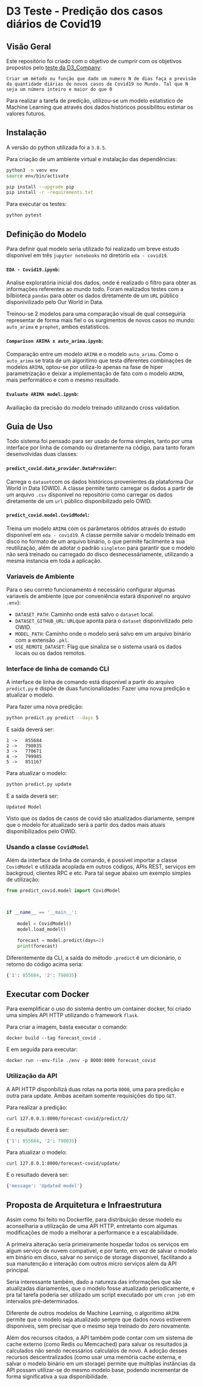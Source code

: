 # D3 Teste - Predição dos casos diários de Covid19


## Visão Geral
Este repositório foi criado com o objetivo de cumprir com os objetivos propostos pelo [teste da D3_Company](https://test.d3.do/):

    Criar um método ou função que dado um numero N de dias faça a previsão da quantidade diárias de novos casos de Covid19 no Mundo. Tal que N seja um número inteiro e maior do que 0
Para realizar a tarefa de predição, utilizou-se um modelo estatistico de Machine Learning que através dos dados históricos possibilitou estimar os valores futuros.

## Instalação
A versão do python utilizada foi a `3.8.5`.

Para criação de um ambiente virtual e instalação das dependências:
```bash
python3 -m venv env
source env/bin/activate
```
```bash
pip install --upgrade pip
pip install -r -requirements.txt
```
Para executar os testes:
```bash
python pytest
```

## Definição do Modelo
Para definir qual modelo seria utilizado foi realizado um breve estudo disponivel em três `jupyter notebooks` no diretório `eda - covid19`.

#### `EDA - Covid19.ipynb`: 
Analise exploratória inicial dos dados, onde é realizado o filtro para obter as informações referentes ao mundo todo. Foram realizados testes com a bilbioteca `pandas` para obter os dados diretamente de um `URL` público disponivilizado pelo Our World in Data.

Treinou-se 2 modelos para uma comparação visual de qual conseguiria representar de forma mais fiel o os surgimentos de novos casos no mundo: `auto_arima` e `prophet`, ambos estatisticos. 

#### `Comparison ARIMA x auto_arima.ipynb`:
Comparação entre um modelo `ARIMA` e o modelo `auto_arima`. Como o `auto_arima` se trata de um algoritimo que testa diferentes combinações de modelos `ARIMA`, optou-se por utiliza-lo apenas na fase de hiper parametrização e deixar a implementação de fato com o modelo `ARIMA`, mais performático e com o mesmo resultado.


#### `Evaluate ARIMA model.ipynb`:
Availiação da precisão do modelo treinado utilizando cross validation.

## Guia de Uso
Todo sistema foi pensado para ser usado de forma simples, tanto por uma interface por linha de comando ou diretamente na código, para tanto foram desenvolvidas duas classes:

#### `predict_covid.data_provider.DataProvider`:
Carrega o `dataset`com os dados históricos provenientes da plataforma Our World in Data (OWID). A classe permite tanto carregar os dados a partir de um arquivo `.csv` disponivel no repositório como carregar os dados diretamente de um `url` público disponibilizado pelo OWID.

#### `predict_covid.model.CovidModel`:
Treina um modelo `ARIMA` com os parâmetaros obtidos através do estudo disponivel em `eda - covid19`. A classe permite salvar o modelo treinado em disco no formato de um arquivo binário, o que permite facilmente a sua reutilização, além de adotar o padrão `singleton` para garantir que o modelo não será treinado ou carregado do disco desnecessáriamente, utilizando a mesma instancia em toda a aplicação.

### Variaveis de Ambiente
Para o seu correto funcionamento é necessário configurar algumas variaveis de ambiente (que por conveniência estará disponivel no arquivo `.env`):
* `DATASET_PATH`: Caminho onde está salvo o `dataset` local.
* `DATASET_GITHUB_URL`: `URL`que aponta para o `dataset` disponivilizado pelo OWID.
* `MODEL_PATH`: Caminho onde o modelo será salvo em um arquivo binário com a extensão `.pkl`. 
* `USE_REMOTE_DATASET`: Flag que sinaliza se o sistema usará os dados locais ou os dados remotos.

### Interface de linha de comando CLI
A interface de linha de comando está disponivel a partir do arquivo `predict.py` e dispõe de duas funcionalidades: Fazer uma nova predição e atualizar o modelo.

Para fazer uma nova predição:
```bash
python predict.py predict --days 5
```
E saída deverá ser:
```
1 ->   855684
2 ->   798035
3 ->   770671
4 ->   799985
5 ->   851167
```
Para atualizar o modelo:
```bash
python predict.py update
```
E a saída deverá ser:
```
Updated Model
```
Visto que os dados de casos de covid são atualizados diariamente, sempre que o modelo for atualizado será a partir dos dados mais atuais disponibilizados pelo OWID.

### Usando a classe `CovidModel`
Além da interface de linha de comando, é possivel importar a classe `CovidModel` e utilizada acoplada em outros códigos, APIs REST, serviços em backgroud, clientes RPC e etc.
Para tal segue abaixo um exemplo simples de utilização:
```python
from predict_covid.model import CovidModel



if __name__ == '__main__':
    
    model = CovidModel()
    model.load_model()

    forecast = model.predict(days=2)
    print(forecast)
```
Diferentemente da CLI, a saída do método `.predict` é um dicionário, o retorno do código acima seria:
```python
{'1': 855684, '2': 798035}
```
## Executar com Docker
Para exemplificar o uso do sistema dentro um container docker, foi criado uma simples API HTTP utilizando o framework `flask`.

Para criar a imagem, basta executar o comando:
```
docker build --tag forecast_covid .
```
E em seguida para executar:
```
docker run --env-file ./env -p 8000:8000 forecast_covid
```

### Utilização da API
A API HTTP disponbilizá duas rotas na porta `8000`, uma para predição e outra para update. Ambas aceitam somente requisições do tipo `GET`.

Para realizar a predição:
```
curl 127.0.0.1:8000/forecast-covid/predict/2/
```
E o resultado deverá ser:
```python
{'1': 855684, '2': 798035}
```

Para atualizar o modelo:
```
curl 127.0.0.1:8000/forecast-covid/update/
```
E o resultado deverá ser:
```python
{'message': 'Updated model'}
```

## Proposta de Arquitetura e Infraestrutura
Assim como foi feito no Dockerfile, para distribuição desse modelo eu aconselharia a utilização de uma API HTTP, entretanto com algumas modificações de modo a melhorar a performance e a escalabilidade.

A primeira alteração seria primeiramente hospedar todos os serviços em algum serviço de nuvem compativel, e por tanto, em vez de salvar o modelo em binário em disco, salvar no serviço de storage disponivel, facilitando a sua manutenção e interação com outros micro serviços além da API principal.

Seria interessante também, dado a natureza das informações que são atualizadas diariamentes, que o modelo fosse atualizado periodicamente, e pra tal tarefa poderia ser utilizado um script executado por um `cron job` em intervalos pré-determinados.

Diferente de outros modelos de Machine Learning, o algoritimo `ARIMA` permite que o modelo seja atualizado sempre que dados novos estiverem disponiveis, sem precisar que o mesmo seja treinado do zero novamente. 

Além dos recursos citados, a API também pode contar com um sistema de cache externo (como Redis ou Memcached) para salvar os resultados já calculados não sendo necessários calculalos de novo. A adoção desses recursos descentralizados (como usar uma memória cache externa, e salvar o modelo binário em um storage) permite que multiplas instâncias da API possam utilizar-se do mesmo modelo base, podendo incrementar de forma significativa a sua disponibilidade.